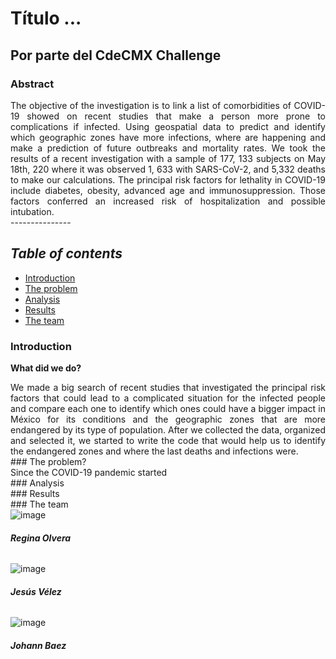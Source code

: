 # Título ...

## Por parte del CdeCMX Challenge


### Abstract 
<div style="text-align: justify">The objective of the investigation is to link a list of comorbidities of COVID-19 showed on recent studies that make a person more prone to complications if infected. Using geospatial data to predict and identify which geographic zones have more infections, where are happening and make a prediction of future outbreaks and mortality rates.
We took the results of a recent investigation with a sample of 177, 133 subjects on May 18th, 220 where it was observed 1, 633 with SARS-CoV-2, and 5,332 deaths to make our calculations. The principal risk factors for lethality in COVID-19 include diabetes, obesity, advanced age and immunosuppression. Those factors conferred an increased risk of hospitalization and possible intubation. 
</div>
---------------

## *Table of contents*
* [Introduction](#id1)
* [The problem](#id2)
* [Analysis](#id3)
* [Results](#id4)
* [The team](#id5)
<div id='id1' />  


### Introduction         
**What did we do?**
 <div style="text-align: justify"> We made a big search of recent studies that investigated the principal risk factors that could lead to a complicated situation for the infected people and compare each one to identify which ones could have a bigger impact in México for its conditions and the geographic zones that are more endangered by its type of population.
After we collected the data, organized and selected it, we started to write the code that would help us to identify the endangered zones and where the last deaths and infections were.</div>  



<div id='id2' />
### The problem?
<div style="text-align: justify"> Since the COVID-19 pandemic started </div>  



<div id='id3' />
### Analysis









<div id='id4' />
### Results


 


<div id='id5' />                
### The team
<div class="row text-center mt-5">
      <div class="col-4">
        <img alt="image" class="img-fluid rounded" src=".https://lh3.googleusercontent.com/byPtZQdAmQwIEdePsVzlR9AjPmokonN8zkEV9jOFmYzzvDiEctCliXVts1sBt_s6y5H7L3uOr2GWfsv2K6URAulALl493BRQnjWCgtUcsWUAaeb3H9hjuPvBHixBByBjoYkKLlELJ83QwNXJfwV7FTkPQExOJ0HVpHsxdrQzmgXLADLdm_FJE2sJH8zbcPGlGMn3Qi_YJY1WzqeMptQ-IOA3675iVKrPsWVtqgljFJDqIaLl1yqAUjU-xay4xBbm2WvQaU6rgkpgjQhZ7u55tGvUc2UHTaAiiD_BOORfGmNj__lYZ3znD0rVzq_qKp10bu073qyhZ1IqRGbLyI2kA1U-IWAfp0GZBsd0UG_frkHwHP8BJ6-UkXSQdMncp-8C1dV7OPlU6sbRyFdMbs8lLQqnWPdj13IHPp-Ds4B4echuVNlz5imIP99HZkskMSEJwbtuCDA0WMFkkpC5nQgQkuin8H-VMfNxLadRhSOO9XCCIj9xx0PZ8-mexl_d-CzNwAp6FPAD7I-9E0ca1SuCeXhOS8bSsoSYqd15owsm-5SB_XDOfrGe9dKa1Ykx8yVHE279Nb5fL310n1pZ8kK6-IrYQLuWjJ6ngbqcLWv_kGyKnDY8QI8dZt1x4H1uZOC_jecjqTIjXlBG3TjP6RsLJYUwhhKezWytnN3q-Wt5v3FCLgUHtGm6AZ8_EcJ1Kg=s135-no?authuser=0">
        <h6><strong>Regina Olvera</strong></h6>
        
 <div class="col-4">
        <img alt="image" class="img-fluid rounded" src="./imgs/people/1.jpg">
        <h6><strong>Jesús Vélez</strong></h6>
       
<div class="col-4">
        <img alt="image" class="img-fluid rounded" src="./imgs/people/3.jpg">
        <h6><strong>Johann Baez</strong></h6>
        
